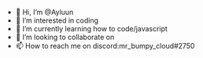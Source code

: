 - 👋 Hi, I’m @Ayluun
- 👀 I’m interested in coding
- 🌱 I’m currently learning how to code/javascript
- 💞️ I’m looking to collaborate on 
- 📫 How to reach me on discord:mr_bumpy_cloud#2750

<!---
Ayluun/Ayluun is a ✨ special ✨ repository because its `README.md` (this file) appears on your GitHub profile.
You can click the Preview link to take a look at your changes.
--->
